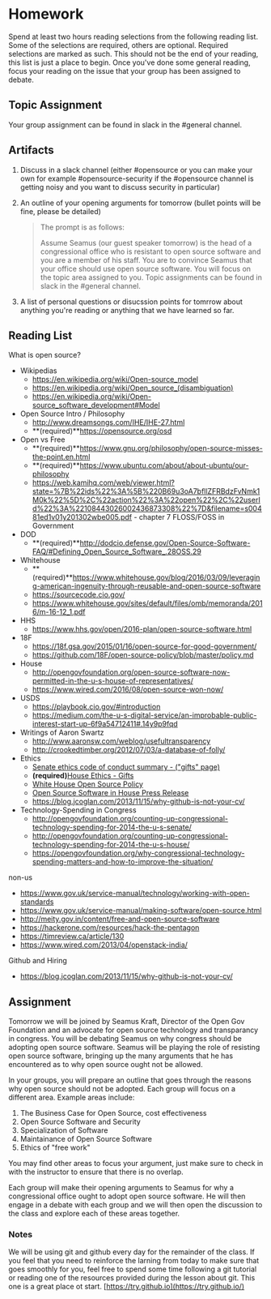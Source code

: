 # Homework

Spend at least two hours reading selections from the following reading list. Some of the selections are required, others are optional. Required selections are marked as such. This should not be the end of your reading, this list is just a place to begin. Once you've done some general reading, focus your reading on the issue that your group has been assigned to debate.

## Topic Assignment

Your group assignment can be found in slack in the #general channel.

## Artifacts
1. Discuss in a slack channel (either #opensource or you can make your own for example #opensource-security if the #opensource channel is getting noisy and you want to discuss security in particular)
2. An outline of your opening arguments for tomorrow (bullet points will be fine, please be detailed)

   > The prompt is as follows:
   >
   > Assume Seamus (our guest speaker tomorrow) is the head of a congressional office who is resistant to open source software and you are a member of his staff. You are to convince Seamus that your office should use open source software. You will focus on the topic area assigned to you. Topic assignments can be found in slack in the #general channel.

3. A list of personal questions or disucssion points for tomrrow about anything you're reading or anything that we have learned so far.

## Reading List
What is open source?

* Wikipedias
    * https://en.wikipedia.org/wiki/Open-source_model
    * https://en.wikipedia.org/wiki/Open_source_(disambiguation)
    * https://en.wikipedia.org/wiki/Open-source_software_development#Model
* Open Source Intro / Philosophy
    * http://www.dreamsongs.com/IHE/IHE-27.html
    * **(required)**https://opensource.org/osd
* Open vs Free
    * **(required)**https://www.gnu.org/philosophy/open-source-misses-the-point.en.html
    * **(required)**https://www.ubuntu.com/about/about-ubuntu/our-philosophy
    * https://web.kamihq.com/web/viewer.html?state=%7B%22ids%22%3A%5B%220B69u3oA7bfllZFRBdzFvNmk1M0k%22%5D%2C%22action%22%3A%22open%22%2C%22userId%22%3A%22108443026002436873308%22%7D&filename=s00481ed1v01y201302wbe005.pdf - chapter 7
FLOSS/FOSS in Government
* DOD
    * **(required)**http://dodcio.defense.gov/Open-Source-Software-FAQ/#Defining_Open_Source_Software_.28OSS.29
* Whitehouse
    * **(required)**https://www.whitehouse.gov/blog/2016/03/09/leveraging-american-ingenuity-through-reusable-and-open-source-software
    * https://sourcecode.cio.gov/
    * https://www.whitehouse.gov/sites/default/files/omb/memoranda/2016/m-16-12_1.pdf
* HHS
    * https://www.hhs.gov/open/2016-plan/open-source-software.html
* 18F
    * https://18f.gsa.gov/2015/01/16/open-source-for-good-government/
    * https://github.com/18F/open-source-policy/blob/master/policy.md
* House
    * http://opengovfoundation.org/open-source-software-now-permitted-in-the-u-s-house-of-representatives/
    * https://www.wired.com/2016/08/open-source-won-now/
* USDS
    * https://playbook.cio.gov/#introduction
    * https://medium.com/the-u-s-digital-service/an-improbable-public-interest-start-up-6f9a54712411#.14y9p9fqd
* Writings of Aaron Swartz
    * http://www.aaronsw.com/weblog/usefultransparency
    * http://crookedtimber.org/2012/07/03/a-database-of-folly/
* Ethics
    *  [Senate ethics code of conduct summary - ("gifts" page)](http://www.ethics.senate.gov/public/index.cfm/files/serve?File_id=1aec2c45-aadf-46e3-bb36-c472bcbed20f)
    * **(required)**[House Ethics - Gifts](https://ethics.house.gov/gifts/house-gift-rule)
    * [White House Open Source Policy](https://sourcecode.cio.gov/)
    * [Open Source Software in House Press Release](http://congressionaldata.org/open-source-software-now-permitted-in-the-u-s-house-of-representatives-2/)
    * https://blog.jcoglan.com/2013/11/15/why-github-is-not-your-cv/
* Technology-Spending in Congress
    * http://opengovfoundation.org/counting-up-congressional-technology-spending-for-2014-the-u-s-senate/
    * http://opengovfoundation.org/counting-up-congressional-technology-spending-for-2014-the-u-s-house/
    * https://opengovfoundation.org/why-congressional-technology-spending-matters-and-how-to-improve-the-situation/


non-us

* https://www.gov.uk/service-manual/technology/working-with-open-standards
* https://www.gov.uk/service-manual/making-software/open-source.html
* http://meity.gov.in/content/free-and-open-source-software
* https://hackerone.com/resources/hack-the-pentagon
* https://timreview.ca/article/130
* https://www.wired.com/2013/04/openstack-india/

Github and Hiring

* https://blog.jcoglan.com/2013/11/15/why-github-is-not-your-cv/

## Assignment

Tomorrow we will be joined by Seamus Kraft, Director of the Open Gov Foundation and an advocate for open source technology and transparancy in congress. You will be debating Seamus on why congress should be adopting open source software. Seamus will be playing the role of resisting open source software, bringing up the many arguments that he has encountered as to why open source ought not be allowed.

In your groups, you will prepare an outline that goes through the reasons why open source should not be adopted. Each group will focus on a different area. Example areas include:

1. The Business Case for Open Source, cost effectiveness
2. Open Source Software and Security
3. Specialization of Software
4. Maintainance of Open Source Software
5. Ethics of "free work"

You may find other areas to focus your argument, just make sure to check in with the instructor to ensure that there is no overlap. 

Each group will make their opening arguments to Seamus for why a congressional office ought to adopt open source software. He will then engage in a debate with each group and we will then open the discussion to the class and explore each of these areas together.

### Notes

We will be using git and github every day for the remainder of the class. If you feel that you need to reinforce the larning from today to make sure that goes smoothly for you, feel free to spend some time following a git tutorial or reading one of the resources provided during the lesson about git. This one is a great place ot start. [https://try.github.io](https://try.github.io/)

